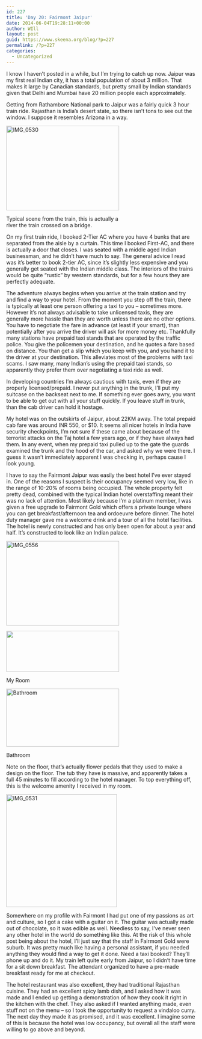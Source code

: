 ```yaml
---
id: 227
title: 'Day 20: Fairmont Jaipur'
date: 2014-06-04T19:28:11+00:00
author: WIll
layout: post
guid: https://www.skeena.org/blog/?p=227
permalink: /?p=227
categories:
  - Uncategorized
---
```

I know I haven&#8217;t posted in a while, but I&#8217;m trying to catch up now. Jaipur was my first real Indian city, it has a total population of about 3 million. That makes it large by Canadian standards, but pretty small by Indian standards given that Delhi and Mumbai have 20 million people each approximately.

Getting from Rathambore National park to Jaipur was a fairly quick 3 hour train ride. Rajasthan is India&#8217;s desert state, so there isn&#8217;t tons to see out the window. I suppose it resembles Arizona in a way.

<div id="attachment_228" style="width: 310px" class="wp-caption alignnone">
  <a href="https://www.skeena.org/blog/wp-content/uploads/2014/06/IMG_0530.jpg"><img aria-describedby="caption-attachment-228" loading="lazy" class="wp-image-228 size-medium" src="https://www.skeena.org/blog/wp-content/uploads/2014/06/IMG_0530-300x225.jpg" alt="IMG_0530" width="300" height="225" srcset="https://www.skeena.org/blog/wp-content/uploads/2014/06/IMG_0530-300x225.jpg 300w, https://www.skeena.org/blog/wp-content/uploads/2014/06/IMG_0530-1024x768.jpg 1024w, https://www.skeena.org/blog/wp-content/uploads/2014/06/IMG_0530-500x375.jpg 500w, https://www.skeena.org/blog/wp-content/uploads/2014/06/IMG_0530.jpg 1632w" sizes="(max-width: 300px) 100vw, 300px" /></a>
  
  <p id="caption-attachment-228" class="wp-caption-text">
    Typical scene from the train, this is actually a river the train crossed on a bridge.
  </p>
</div>

On my first train ride, I booked 2-Tier AC where you have 4 bunks that are separated from the aisle by a curtain. This time I booked First-AC, and there is actually a door that closes. I was seated with a middle aged Indian businessman, and he didn&#8217;t have much to say. The general advice I read was it&#8217;s better to book 2-tier AC, since it&#8217;s slightly less expensive and you generally get seated with the Indian middle class. The interiors of the trains would be quite &#8220;rustic&#8221; by western standards, but for a few hours they are perfectly adequate.

The adventure always begins when you arrive at the train station and try and find a way to your hotel. From the moment you step off the train, there is typically at least one person offering a taxi to you &#8211; sometimes more. However it&#8217;s not always advisable to take unlicensed taxis, they are generally more hassle than they are worth unless there are no other options. You have to negotiate the fare in advance (at least if your smart), than potentially after you arrive the driver will ask for more money etc. Thankfully many stations have prepaid taxi stands that are operated by the traffic police. You give the policemen your destination, and he quotes a fare based on distance. You than get a slip which you keep with you, and you hand it to the driver at your destination. This alleviates most of the problems with taxi scams. I saw many, many Indian&#8217;s using the prepaid taxi stands, so apparently they prefer them over negotiating a taxi ride as well.

In developing countries I&#8217;m always cautious with taxis, even if they are properly licensed/prepaid. I never put anything in the trunk, I&#8217;ll put my suitcase on the backseat next to me. If something ever goes awry, you want to be able to get out with all your stuff quickly. If you leave stuff in trunk, than the cab driver can hold it hostage.

My hotel was on the outskirts of Jaipur, about 22KM away. The total prepaid cab fare was around INR 550, or $10. It seems all nicer hotels in India have security checkpoints, I&#8217;m not sure if these came about because of the terrorist attacks on the Taj hotel a few years ago, or if they have always had them. In any event, when my prepaid taxi pulled up to the gate the guards examined the trunk and the hood of the car, and asked why we were there. I guess it wasn&#8217;t immediately apparent I was checking in, perhaps cause I look young.

I have to say the Fairmont Jaipur was easily the best hotel I&#8217;ve ever stayed in. One of the reasons I suspect is their occupancy seemed very low, like in the range of 10-20% of rooms being occupied. The whole property felt pretty dead, combined with the typical Indian hotel overstaffing meant their was no lack of attention. Most likely because I&#8217;m a platinum member, I was given a free upgrade to Fairmont Gold which offers a private lounge where you can get breakfast/afternoon tea and ordoeuvre before dinner. The hotel duty manager gave me a welcome drink and a tour of all the hotel facilities. The hotel is newly constructed and has only been open for about a year and half. It&#8217;s constructed to look like an Indian palace.

[<img loading="lazy" class="alignnone size-medium wp-image-229" src="https://www.skeena.org/blog/wp-content/uploads/2014/06/IMG_0556-300x225.jpg" alt="IMG_0556" width="300" height="225" srcset="https://www.skeena.org/blog/wp-content/uploads/2014/06/IMG_0556-300x225.jpg 300w, https://www.skeena.org/blog/wp-content/uploads/2014/06/IMG_0556-1024x768.jpg 1024w, https://www.skeena.org/blog/wp-content/uploads/2014/06/IMG_0556-500x375.jpg 500w, https://www.skeena.org/blog/wp-content/uploads/2014/06/IMG_0556.jpg 1632w" sizes="(max-width: 300px) 100vw, 300px" />](https://www.skeena.org/blog/wp-content/uploads/2014/06/IMG_0556.jpg)

<div id="attachment_230" style="width: 310px" class="wp-caption alignnone">
  <a href="https://www.skeena.org/blog/wp-content/uploads/2014/06/IMG_0532.jpg"><img aria-describedby="caption-attachment-230" loading="lazy" class="wp-image-230 size-medium" src="https://www.skeena.org/blog/wp-content/uploads/2014/06/IMG_0532-300x109.jpg" alt="" width="300" height="109" srcset="https://www.skeena.org/blog/wp-content/uploads/2014/06/IMG_0532-300x109.jpg 300w, https://www.skeena.org/blog/wp-content/uploads/2014/06/IMG_0532-1024x373.jpg 1024w, https://www.skeena.org/blog/wp-content/uploads/2014/06/IMG_0532-500x182.jpg 500w" sizes="(max-width: 300px) 100vw, 300px" /></a>
  
  <p id="caption-attachment-230" class="wp-caption-text">
    My Room
  </p>
</div>

<div id="attachment_231" style="width: 310px" class="wp-caption alignnone">
  <a href="https://www.skeena.org/blog/wp-content/uploads/2014/06/IMG_0533.jpg"><img aria-describedby="caption-attachment-231" loading="lazy" class="size-medium wp-image-231" src="https://www.skeena.org/blog/wp-content/uploads/2014/06/IMG_0533-300x154.jpg" alt="Bathroom" width="300" height="154" srcset="https://www.skeena.org/blog/wp-content/uploads/2014/06/IMG_0533-300x154.jpg 300w, https://www.skeena.org/blog/wp-content/uploads/2014/06/IMG_0533-1024x527.jpg 1024w, https://www.skeena.org/blog/wp-content/uploads/2014/06/IMG_0533-500x257.jpg 500w" sizes="(max-width: 300px) 100vw, 300px" /></a>
  
  <p id="caption-attachment-231" class="wp-caption-text">
    Bathroom
  </p>
</div>

Note on the floor, that&#8217;s actually flower pedals that they used to make a design on the floor. The tub they have is massive, and apparently takes a full 45 minutes to fill according to the hotel manager. To top everything off, this is the welcome amenity I received in my room.

[<img loading="lazy" class="alignnone size-medium wp-image-232" src="https://www.skeena.org/blog/wp-content/uploads/2014/06/IMG_0531-294x300.jpg" alt="IMG_0531" width="294" height="300" srcset="https://www.skeena.org/blog/wp-content/uploads/2014/06/IMG_0531-294x300.jpg 294w, https://www.skeena.org/blog/wp-content/uploads/2014/06/IMG_0531-1005x1024.jpg 1005w, https://www.skeena.org/blog/wp-content/uploads/2014/06/IMG_0531-490x500.jpg 490w, https://www.skeena.org/blog/wp-content/uploads/2014/06/IMG_0531.jpg 1072w" sizes="(max-width: 294px) 100vw, 294px" />](https://www.skeena.org/blog/wp-content/uploads/2014/06/IMG_0531.jpg)

Somewhere on my profile with Fairmont I had put one of my passions as art and culture, so I got a cake with a guitar on it. The guitar was actually made out of chocolate, so it was edible as well. Needless to say, I&#8217;ve never seen any other hotel in the world do something like this. At the risk of this whole post being about the hotel, I&#8217;ll just say that the staff in Fairmont Gold were suburb. It was pretty much like having a personal assistant, if you needed anything they would find a way to get it done. Need a taxi booked? They&#8217;ll phone up and do it. My train left quite early from Jaipur, so I didn&#8217;t have time for a sit down breakfast. The attendant organized to have a pre-made breakfast ready for me at checkout.

The hotel restaurant was also excellent, they had traditional Rajasthan cuisine. They had an excellent spicy lamb dish, and I asked how it was made and I ended up getting a demonstration of how they cook it right in the kitchen with the chef. They also asked if I wanted anything made, even stuff not on the menu &#8211; so I took the opportunity to request a vindaloo curry. The next day they made it as promised, and it was excellent. I imagine some of this is because the hotel was low occupancy, but overall all the staff were willing to go above and beyond.